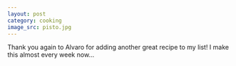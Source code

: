 ```yaml
---
layout: post
category: cooking
image_src: pisto.jpg
---
```


Thank you again to Alvaro for adding another great recipe to my list! 
I make this almost every week now...